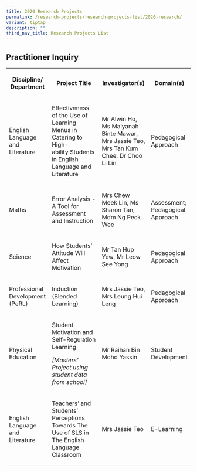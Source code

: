 ```yaml
---
title: 2020 Research Projects
permalink: /research-projects/research-projects-list/2020-research/
variant: tiptap
description: ""
third_nav_title: Research Projects List
---
```

<h2>Practitioner Inquiry</h2>
<table>
<tbody>
<tr>
<th rowspan="1" colspan="1">
<p><strong>Discipline/ Department</strong>
</p>
</th>
<th rowspan="1" colspan="1">
<p><strong>Project Title</strong>
</p>
</th>
<th rowspan="1" colspan="1">
<p>Investigator(s)</p>
</th>
<th rowspan="1" colspan="1">
<p><strong>Domain(s)</strong>
</p>
</th>
</tr>
<tr>
<td rowspan="1" colspan="1">
<p>English Language and Literature</p>
</td>
<td rowspan="1" colspan="1">
<p>Effectiveness of the Use of Learning Menus in Catering to High-ability&nbsp;Students
in English Language and Literature</p>
</td>
<td rowspan="1" colspan="1">
<p>Mr Alwin Ho, Ms Malyanah Binte Mawar, Mrs Jassie Teo, Mrs Tan Kum Chee,
Dr Choo Li Lin</p>
<p></p>
</td>
<td rowspan="1" colspan="1">
<p>Pedagogical Approach</p>
</td>
</tr>
<tr>
<td rowspan="1" colspan="1">
<p>Maths</p>
</td>
<td rowspan="1" colspan="1">
<p>Error Analysis - A Tool for Assessment and Instruction</p>
</td>
<td rowspan="1" colspan="1">
<p>Mrs Chew Meek Lin, Ms Sharon Tan, Mdm Ng Peck Wee</p>
</td>
<td rowspan="1" colspan="1">
<p>Assessment; Pedagogical Approach</p>
</td>
</tr>
<tr>
<td rowspan="1" colspan="1">
<p>Science</p>
</td>
<td rowspan="1" colspan="1">
<p>How Students’ Attitude Will Affect Motivation</p>
</td>
<td rowspan="1" colspan="1">
<p>Mr Tan Hup Yew, Mr Leow See Yong</p>
</td>
<td rowspan="1" colspan="1">
<p>Pedagogical Approach</p>
</td>
</tr>
<tr>
<td rowspan="1" colspan="1">
<p>Professional Development (PeRL)</p>
</td>
<td rowspan="1" colspan="1">
<p>Induction (Blended Learning)</p>
</td>
<td rowspan="1" colspan="1">
<p>Mrs Jassie Teo, Mrs Leung Hui Leng</p>
<p></p>
</td>
<td rowspan="1" colspan="1">
<p>Pedagogical Approach</p>
</td>
</tr>
<tr>
<td rowspan="1" colspan="1">
<p>Physical Education</p>
</td>
<td rowspan="1" colspan="1">
<p>Student Motivation and Self-Regulation Learning</p>
<p><em>[Masters’ Project using student data from school]</em>
</p>
</td>
<td rowspan="1" colspan="1">
<p>Mr Raihan Bin Mohd Yassin</p>
</td>
<td rowspan="1" colspan="1">
<p>Student Development</p>
</td>
</tr>
<tr>
<td rowspan="1" colspan="1">
<p>English Language and Literature</p>
</td>
<td rowspan="1" colspan="1">
<p>Teachers’ and Students’ Perceptions Towards The Use of SLS in The English
Language Classroom&nbsp;</p>
</td>
<td rowspan="1" colspan="1">
<p>Mrs Jassie Teo</p>
</td>
<td rowspan="1" colspan="1">
<p>E-Learning</p>
</td>
</tr>
</tbody>
</table>
<p></p>